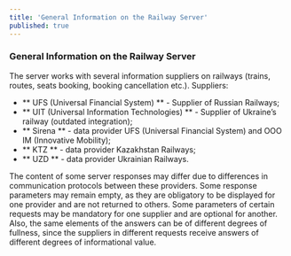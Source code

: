 ```yaml
---
title: 'General Information on the Railway Server'
published: true
---
```


### General Information on the Railway Server

The server works with several information suppliers on railways (trains, routes, seats booking, booking cancellation etc.).
Suppliers:

* ** UFS (Universal Financial System) ** - Supplier of Russian Railways;
* ** UIT (Universal Information Technologies) ** - Supplier of Ukraine’s railway (outdated integration);
* ** Sirena ** - data provider UFS (Universal Financial System) and OOO IM (Innovative Mobility);
* ** KTZ ** - data provider Kazakhstan Railways;
* ** UZD ** - data provider Ukrainian Railways.

The content of some server responses may differ due to differences in communication protocols between these providers.
Some response parameters may remain empty, as they are obligatory to be displayed for one provider and are not returned to others.
Some parameters of certain requests may be mandatory for one supplier and are optional for another.
Also, the same elements of the answers can be of different degrees of fullness, since the suppliers in different requests receive answers of different degrees of informational value. 
